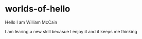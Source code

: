 # worlds-of-hello

Hello I am William McCain

I am learing a new skill becasue I enjoy it and it keeps me thinking
